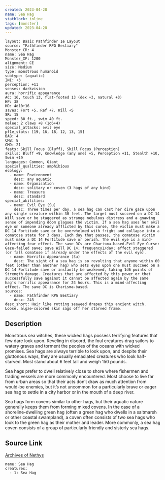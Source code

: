 ```yaml
---
created: 2023-04-28
name: Sea Hag
statblock: inline
tags: [monster]
updated: 2023-04-28
---
```

```statblock
layout: Basic Pathfinder 1e Layout
source: "Pathfinder RPG Bestiary"
Monster_CR: 4
name: Sea Hag
Monster_XP: 1200
alignment: CE
size: Medium
type: monstrous humanoid
subtype: (aquatic)
INI: +3
perception: +11
senses: darkvision
aura: horrific appearance
AC: 16, touch 13, flat-footed 13 (dex +3, natural +3)
HP: 38
HD: 4d10+16
saves: Fort +5, Ref +7, Will +5
SR: 15
speed: 30 ft., swim 40 ft.
melee: 2 claws +8 (1d6+4)
special_attacks: evil eye
pf1e_stats: [19, 16, 18, 12, 13, 15]
BAB: 4
CMB: 8
CMD: 21
feats: Skill Focus (Bluff), Skill Focus (Perception)
skills: Bluff +9, Knowledge (any one) +5, Perception +11, Stealth +10, Swim +19
languages: Common, Giant
special_qualities: amphibious
ecology:
  - name: Environment
    desc: any aquatic
  - name: Organisation
    desc: solitary or coven (3 hags of any kind)
  - name: Treasure
    desc: standard
special_abilities:
  - name: Evil Eye (Su)
    desc: Three times per day, a sea hag can cast her dire gaze upon any single creature within 30 feet. The target must succeed on a DC 14 Will save or be staggered as strange nebulous distress and a gnawing sense of impending doom plagues the victim. If a sea hag uses her evil eye on someone already afflicted by this curse, the victim must make a DC 14 Fortitude save or be overwhelmed with fright and collapse into a comatose state for 3 days. Each day that passes, the comatose victim must make a DC 14 Fortitude save or perish. The evil eye is a mind-affecting fear effect. The save DCs are Charisma-based.Evil Eye Curse: Gaze-failed save; save Will DC 14; frequency1/day; effect staggered (or fall comatose if already under the effects of the evil eye).
  - name: Horrific Appearance (Su)
    desc: The sight of a sea hag is so revolting that anyone within 60 feet (other than another hag) who sets eyes upon one must succeed on a DC 14 Fortitude save or instantly be weakened, taking 1d6 points of Strength damage. Creatures that are affected by this power or that successfully save against it cannot be affected again by the same hag’s horrific appearance for 24 hours. This is a mind-affecting effect. The save DC is Charisma-based.
sources:
  - name: Pathfinder RPG Bestiary
    desc: 243
desc_short: Hair like rotting seaweed drapes this ancient witch. Loose, algae-colored skin sags off her starved frame.
```
## Description
Monstrous sea witches, these wicked hags possess terrifying features that few dare look upon. Reveling in discord, the foul creatures drag sailors to watery graves and torment the peoples of the oceans with wicked promises. Sea hags are always terrible to look upon, and despite their gluttonous ways, they are usually emaciated creatures who look half-starved. Most stand about 6 feet tall and weigh 150 pounds.

Sea hags prefer to dwell relatively close to shore where fishermen and trading vessels are more commonly encountered. Most choose to live far from urban areas so that their acts don’t draw as much attention from would-be enemies, but it’s not uncommon for a particularly brave or eager sea hag to settle in a city harbor or in the mouth of a deep river.

Sea hags form covens similar to other hags, but their aquatic nature generally keeps them from forming mixed covens. In the case of a shoreline-dwelling green hag (often a green hag who dwells in a saltmarsh or other coastal swampland), a coven often consists of two sea hags who look to the green hag as their mother and leader. More commonly, a sea hag coven consists of a group of particularly friendly and sisterly sea hags.
## Source Link
[Archives of Nethys](https://aonprd.com/MonsterDisplay.aspx?ItemName=Sea%20Hag)
```encounter-table
name: Sea Hag
creatures:
  - 1: Sea Hag
```
